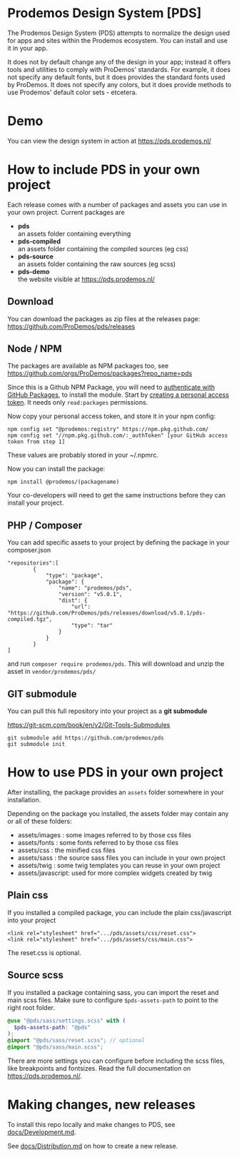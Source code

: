 Prodemos Design System [PDS]
=============================

The Prodemos Design System (PDS) attempts to normalize the design used for apps and sites within the Prodemos ecosystem. You can install and use it in your app. 

It does not by default change any of the design in your app; instead it offers tools and utilities to comply with ProDemos' standards. For example, it does not specify any default fonts, but it does provides the standard fonts used by ProDemos. It does not specify any colors, but it does provide methods to use Prodemos' default color sets - etcetera.


# Demo

You can view the design system in action at https://pds.prodemos.nl/

# How to include PDS in your own project

Each release comes with a number of packages and assets
you can use in your own project. Current packages are 
- **pds** \
  an assets folder containing everything
- **pds-compiled** \
  an assets folder containing the compiled sources (eg css)
- **pds-source** \
  an assets folder containing the raw sources (eg scss) 
- **pds-demo** \
  the website visible at https://pds.prodemos.nl/

## Download

You can download the packages as zip files at the releases page:
https://github.com/ProDemos/pds/releases

## Node / NPM

The packages are available as NPM packages too, see
https://github.com/orgs/ProDemos/packages?repo_name=pds

Since this is a Github NPM Package, you will need to [authenticate with GitHub Packages](https://docs.github.com/en/packages/using-github-packages-with-your-projects-ecosystem/configuring-npm-for-use-with-github-packages#authenticating-to-github-packages), to install the module. Start by [creating a personal access token](https://github.com/settings/tokens). It needs only `read:packages` permissions.

Now copy your personal access token, and store it in your npm config:   

```
npm config set "@prodemos:registry" https://npm.pkg.github.com/
npm config set "//npm.pkg.github.com/:_authToken" [your GitHub access token from step 1]
```

These values are probably stored in your ~/.npmrc.

Now you can install the package:

```
npm install @prodemos/(packagename)
```

Your co-developers will need to get the same instructions before they can install your project.

## PHP / Composer

You can add specific assets to your project by defining the package in your composer.json
```
"repositories":[
        {
            "type": "package",
            "package": {
                "name": "prodemos/pds",
                "version": "v5.0.1",
                "dist": {
                    "url": "https://github.com/ProDemos/pds/releases/download/v5.0.1/pds-compiled.tgz",
                    "type": "tar"
                }
            }
        }
]
```
and run `composer require prodemos/pds`. This will download and unzip the asset in `vendor/prodemos/pds/`



## GIT submodule

You can pull this full repository into your project
as a __git submodule__ 

https://git-scm.com/book/en/v2/Git-Tools-Submodules

```
git submodule add https://github.com/prodemos/pds
git submodule init
```


# How to use PDS in your own project

After installing, the package provides an `assets` folder somewhere
in your installation. 

Depending on the package you installed, the assets folder may contain any or all of these folders:

 - assets/images : some images referred to by those css files
 - assets/fonts : some fonts referred to by those css files
 - assets/css : the minified css files
 - assets/sass : the source sass files you can include in your own project
 - assets/twig : some twig templates you can reuse in your own project
 - assets/javascript: used for more complex widgets created by twig

## Plain css
If you installed a compiled package, you
can include the plain css/javascript into your project
```
<link rel="stylesheet" href=".../pds/assets/css/reset.css">
<link rel="stylesheet" href=".../pds/assets/css/main.css">
```
The reset.css is optional.

## Source scss

 If you installed a package containing sass, you can import 
 the reset and main scss files. Make sure to configure
 `$pds-assets-path` to point to the right root folder.

```SCSS
@use "@pds/sass/settings.scss" with (
  $pds-assets-path: "@pds"
);
@import "@pds/sass/reset.scss"; // optional
@import "@pds/sass/main.scss";

```

There are more settings you can configure 
before including the scss files, like 
breakpoints and fontsizes. Read the full 
documentation on https://pds.prodemos.nl/.
 

# Making changes, new releases

To install this repo locally and make changes to PDS, 
see [docs/Development.md](docs/Development.md). 

See [docs/Distribution.md](docs/Distribution.md)
on how to create a new release.

